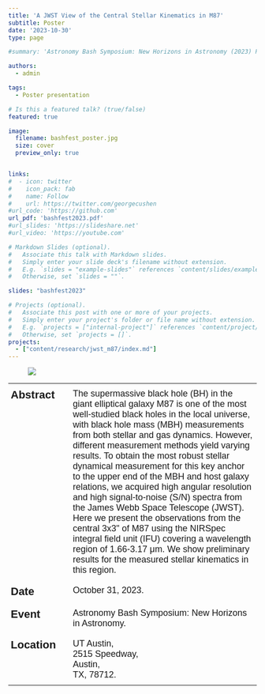 ```yaml
---
title: 'A JWST View of the Central Stellar Kinematics in M87'
subtitle: Poster
date: '2023-10-30'
type: page 

#summary: 'Astronomy Bash Symposium: New Horizons in Astronomy (2023) Poster presentation'

authors:
  - admin

tags:
  - Poster presentation

# Is this a featured talk? (true/false)
featured: true

image:
  filename: bashfest_poster.jpg
  size: cover
  preview_only: true


links:
#  - icon: twitter
#    icon_pack: fab
#    name: Follow
#    url: https://twitter.com/georgecushen
#url_code: 'https://github.com'
url_pdf: 'bashfest2023.pdf'
#url_slides: 'https://slideshare.net'
#url_video: 'https://youtube.com'

# Markdown Slides (optional).
#   Associate this talk with Markdown slides.
#   Simply enter your slide deck's filename without extension.
#   E.g. `slides = "example-slides"` references `content/slides/example-slides.md`.
#   Otherwise, set `slides = ""`.

slides: "bashfest2023"

# Projects (optional).
#   Associate this post with one or more of your projects.
#   Simply enter your project's folder or file name without extension.
#   E.g. `projects = ["internal-project"]` references `content/project/deep-learning/index.md`.
#   Otherwise, set `projects = []`.
projects:
  - ["content/research/jwst_m87/index.md"]
---
```

<figure>
<img src="bashfest_poster.jpg" style="width:auto;height:auto"/>
</figure>

<style type="text/css">
.tg  {border:none;border-collapse:collapse;border-spacing:0;}
.tg td{border-style:solid;border-width:0px;font-family:Arial, sans-serif;font-size:14px;overflow:hidden;
  padding:10px 5px;word-break:normal;}
.tg th{border-style:solid;border-width:0px;font-family:Arial, sans-serif;font-size:14px;font-weight:normal;
  overflow:hidden;padding:10px 5px;word-break:normal;}
.tg .tg-9l91{font-size:22px;font-weight:bold;text-align:left;vertical-align:top}
.tg .tg-60hs{font-size:18px;text-align:left;vertical-align:top}
</style>
<table class="tg" style="undefined;table-layout: fixed; width: 100%"><colgroup>
<col style="width: 25%">
<col style="width: 75%">
</colgroup>
<tbody>
  <tr>
    <td class="tg-9l91">Abstract</td>
    <td class="tg-60hs">The supermassive black hole (BH) in the giant elliptical galaxy M87 is one of the most well-studied black holes in the local universe, with black hole mass (MBH) measurements from both stellar and gas dynamics. However, different measurement methods yield varying results. To obtain the most robust stellar dynamical measurement for this key anchor to the upper end of the MBH and host galaxy relations, we acquired high angular resolution and high signal-to-noise (S/N) spectra from the James Webb Space Telescope (JWST). Here we present the observations from the central 3x3" of M87 using the NIRSpec integral field unit (IFU) covering a wavelength region of 1.66-3.17 μm. We show preliminary results for the measured stellar kinematics in this region.<br></td>
  </tr>
  <tr>
    <td class="tg-9l91">Date </td>
    <td class="tg-60hs">October 31, 2023.</td>
  </tr>
  <tr>
    <td class="tg-9l91">Event</td>
    <td class="tg-60hs">Astronomy Bash Symposium: New Horizons in Astronomy.</td>
  </tr>
  <tr>
    <td class="tg-9l91">Location</td>
    <td class="tg-60hs">UT Austin, <br>2515 Speedway,<br>Austin,<br>TX, 78712.</td>
  </tr>
</tbody></table>